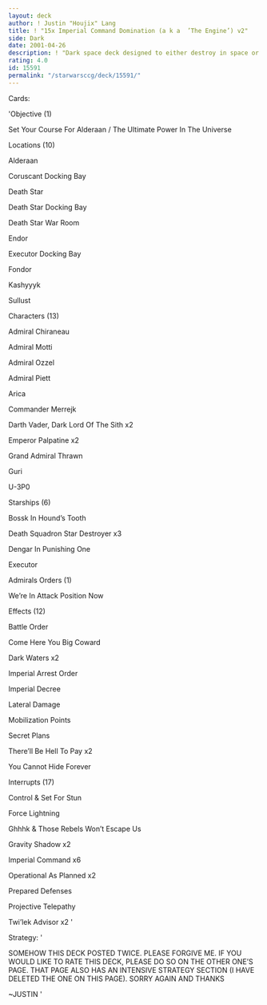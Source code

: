```yaml
---
layout: deck
author: ! Justin "Houjix" Lang
title: ! "15x Imperial Command Domination (a k a  ’The Engine’) v2"
side: Dark
date: 2001-04-26
description: ! "Dark space deck designed to either destroy in space or win the drain race against ground. Huge early activation. "
rating: 4.0
id: 15591
permalink: "/starwarsccg/deck/15591/"
---
```

Cards: 

'Objective (1)

Set Your Course For Alderaan / The Ultimate Power In The Universe


Locations (10)

Alderaan

Coruscant Docking Bay

Death Star

Death Star Docking Bay

Death Star War Room

Endor

Executor Docking Bay

Fondor

Kashyyyk

Sullust


Characters (13)

Admiral Chiraneau

Admiral Motti

Admiral Ozzel

Admiral Piett

Arica

Commander Merrejk

Darth Vader, Dark Lord Of The Sith x2

Emperor Palpatine x2

Grand Admiral Thrawn

Guri

U-3P0


Starships (6)

Bossk In Hound’s Tooth

Death Squadron Star Destroyer x3

Dengar In Punishing One

Executor


Admirals Orders (1)

We&#8217;re In Attack Position Now


Effects (12)

Battle Order

Come Here You Big Coward

Dark Waters x2

Imperial Arrest Order

Imperial Decree

Lateral Damage

Mobilization Points

Secret Plans

There&#8217;ll Be Hell To Pay x2

You Cannot Hide Forever


Interrupts (17)

Control & Set For Stun

Force Lightning

Ghhhk & Those Rebels Won’t Escape Us

Gravity Shadow x2

Imperial Command x6

Operational As Planned x2

Prepared Defenses

Projective Telepathy

Twi&#8217;lek Advisor x2 '

Strategy: '

SOMEHOW THIS DECK POSTED TWICE.  PLEASE FORGIVE ME.  IF YOU WOULD LIKE TO RATE THIS DECK, PLEASE DO SO ON THE OTHER ONE’S PAGE.  THAT PAGE ALSO HAS AN INTENSIVE STRATEGY SECTION (I HAVE DELETED THE ONE ON THIS PAGE).  SORRY AGAIN AND THANKS

~JUSTIN '
